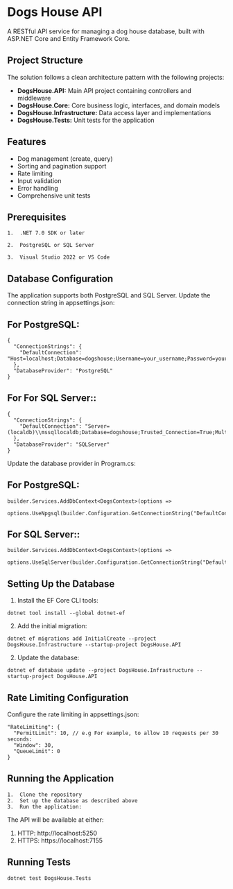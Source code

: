 
# Dogs House API

A RESTful API service for managing a dog house database, built with ASP.NET Core and Entity Framework Core.

## Project Structure

The solution follows a clean architecture pattern with the following projects:

- **DogsHouse.API:** Main API project containing controllers and middleware
- **DogsHouse.Core:** Core business logic, interfaces, and domain models
- **DogsHouse.Infrastructure:** Data access layer and implementations
- **DogsHouse.Tests:** Unit tests for the application

## Features

-  Dog management (create, query)
-  Sorting and pagination support
-  Rate limiting
-  Input validation
-  Error handling
-  Comprehensive unit tests

## Prerequisites

    1.  .NET 7.0 SDK or later

    2.  PostgreSQL or SQL Server

    3.  Visual Studio 2022 or VS Code

## Database Configuration
The application supports both PostgreSQL and SQL Server. Update the connection string in appsettings.json:

## For PostgreSQL:

```
{
  "ConnectionStrings": {
    "DefaultConnection": "Host=localhost;Database=dogshouse;Username=your_username;Password=your_password;",
  },
  "DatabaseProvider": "PostgreSQL"
}
```

## For For SQL Server::

```
{
  "ConnectionStrings": {
    "DefaultConnection": "Server=(localdb)\\mssqllocaldb;Database=dogshouse;Trusted_Connection=True;MultipleActiveResultSets=true",
  },
  "DatabaseProvider": "SQLServer"
}
```

Update the database provider in Program.cs:


## For PostgreSQL:

```
builder.Services.AddDbContext<DogsContext>(options =>
    options.UseNpgsql(builder.Configuration.GetConnectionString("DefaultConnection")));
```

## For SQL Server::

```
builder.Services.AddDbContext<DogsContext>(options =>
    options.UseSqlServer(builder.Configuration.GetConnectionString("DefaultConnection")));
```

## Setting Up the Database

1. Install the EF Core CLI tools:

```
dotnet tool install --global dotnet-ef
```

2.  Add the initial migration:
```
dotnet ef migrations add InitialCreate --project DogsHouse.Infrastructure --startup-project DogsHouse.API
```

2.  Update the database:
```
dotnet ef database update --project DogsHouse.Infrastructure --startup-project DogsHouse.API
```

## Rate Limiting Configuration

Configure the rate limiting in appsettings.json:

```
"RateLimiting": {
  "PermitLimit": 10, // e.g For example, to allow 10 requests per 30 seconds:
  "Window": 30,
  "QueueLimit": 0
}
```

## Running the Application

    1.  Clone the repository
    2.  Set up the database as described above
    3.  Run the application:

The API will be available at either:

1.  HTTP: http://localhost:5250
2.  HTTPS: https://localhost:7155

## Running Tests

```
dotnet test DogsHouse.Tests
```

